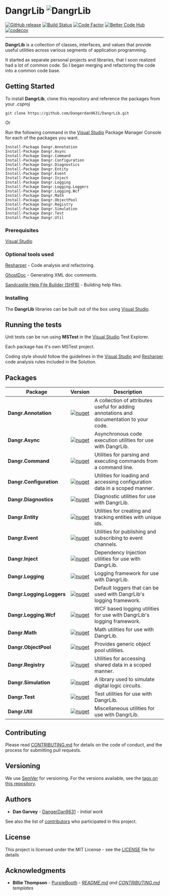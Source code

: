 # DangrLib ![DangrLib][logo] 
[![GitHub release][GithubReleaseShield]][GithubRelease] 
[![Build Status][BuildStatusShield]][AppVeyorProject]
[![Code Factor][CodeFactorShield]][CodeFactorRepository]
[![Better Code Hub][BetterCodeHubShield]][BetterCodeHub]
[![codecov][CodeCovShield]][CodeCovRepository]

---

**DangrLib** is a collection of classes, interfaces, and values that provide useful utilities across various segments of application programming. 

It started as separate personal projects and libraries, that I soon realized had a lot of common code. So I began merging and refactoring the code into
a common code base.

## Getting Started

To install **DangrLib**, clone this repository and reference the packages from your _.csproj_

```
git clone https://github.com/Dangerdan9631/DangrLib.git
```

*Or*

Run the following command in the [Visual Studio] Package Manager Console for each of the packages you want.

```
Install-Package Dangr.Annotation
Install-Package Dangr.Async
Install-Package Dangr.Command
Install-Package Dangr.Configuration
Install-Package Dangr.Diagnostics
Install-Package Dangr.Entity
Install-Package Dangr.Event
Install-Package Dangr.Inject
Install-Package Dangr.Logging
Install-Package Dangr.Logging.Loggers
Install-Package Dangr.Logging.Wcf
Install-Package Dangr.Math
Install-Package Dangr.ObjectPool
Install-Package Dangr.Registry
Install-Package Dangr.Simulation
Install-Package Dangr.Test
Install-Package Dangr.Util
```

### Prerequisites

[Visual Studio]

### Optional tools used

[Resharper] - Code analysis and refactoring.

[GhostDoc] - Generating XML doc comments.

[Sandcastle Help File Builder (SHFB)][SHFB] - Building help files.

### Installing

The **DangrLib** libraries can be built out of the box using [Visual Studio].

## Running the tests

Unit tests can be run using **MSTest** in the [Visual Studio] Test Explorer.

Each package has it's own MSTest project.

Coding style should follow the guidelines in the [Visual Studio] and [Resharper] code analysis rules included in the Solution.

## Packages
| Package | Version | Description |
| --- | :---: | --- | 
| **Dangr.Annotation** | [![nuget][NugetV1.0Shield]][Dangr.Annotation] | A collection of attributes useful for adding annotations and documentation to your code. |
| **Dangr.Async** | [![nuget][NugetV1.0Shield]][Dangr.Async] | Asynchronous code execution utilities for use with DangrLib. |
| **Dangr.Command** | [![nuget][NugetV1.0Shield]][Dangr.Command] | Utilities for parsing and executing commands from a command line. |
| **Dangr.Configuration** | [![nuget][NugetV1.0Shield]][Dangr.Configuration] | Utilities for loading and accessing configuration data in a scoped manner. |
| **Dangr.Diagnostics** | [![nuget][NugetV1.0Shield]][Dangr.Diagnostics] | Diagnostic utilities for use with DangrLib. |
| **Dangr.Entity** | [![nuget][NugetV1.0Shield]][Dangr.Entity] | Utilities for creating and tracking entities with unique ids. |
| **Dangr.Event** | [![nuget][NugetV1.0Shield]][Dangr.Event] | Utilities for publishing and subscribing to event channels. |
| **Dangr.Inject** | [![nuget][NugetV1.0Shield]][Dangr.Inject] | Dependency Injection utilities for use with DangrLib. |
| **Dangr.Logging** | [![nuget][NugetV1.0Shield]][Dangr.Logging] | Logging framework for use with DangrLib. |
| **Dangr.Logging.Loggers** | [![nuget][NugetV1.0Shield]][Dangr.Logging.Loggers] | Default loggers that can be used with DangrLib's logging framework. |
| **Dangr.Logging.Wcf** | [![nuget][NugetV1.0Shield]][Dangr.Logging.Wcf] | WCF based logging utilities for use with DangrLib's logging framework. |
| **Dangr.Math** | [![nuget][NugetV1.0Shield]][Dangr.Math] | Math utilities for use with DangrLib. |
| **Dangr.ObjectPool** | [![nuget][NugetV1.0Shield]][Dangr.ObjectPool] | Provides generic object pool utilities. |
| **Dangr.Registry** | [![nuget][NugetV1.0Shield]][Dangr.Registry] | Utilities for accessing shared data in a scoped manner. |
| **Dangr.Simulation** | [![nuget][NugetV1.0Shield]][Dangr.Simulation] | A library used to simulate digital logic circuits. |
| **Dangr.Test** | [![nuget][NugetV1.0Shield]][Dangr.Test] | Test utilities for use with DangrLib. |
| **Dangr.Util** | [![nuget][NugetV1.0Shield]][Dangr.Util] | Miscellaneous utilities for use with DangrLib. |

## Contributing

Please read [CONTRIBUTING.md](https://github.com/Dangerdan9631/DangrLib/blob/master/.github/CONTRIBUTING.md) for details on the code of conduct, and the process for submitting pull requests.

## Versioning

We use [SemVer](http://semver.org/) for versioning. For the versions available, see the [tags on this repository](https://github.com/Dangerdan9631/DangrLib/tags). 

## Authors

* **Dan Garvey** - [DangerDan9631](https://github.com/Dangerdan9631) - *Initial work*

See also the list of [contributors](https://github.com/Dangerdan9631/DangrLib/contributors) who participated in this project.

## License

This project is licensed under the MIT License - see the [LICENSE](https://github.com/Dangerdan9631/DangrLib/blob/master/LICENSE) file for details

## Acknowledgments

* **Billie Thompson** - [PurpleBooth](https://github.com/PurpleBooth) - *[README.md](https://gist.github.com/PurpleBooth/109311bb0361f32d87a2) and [CONTRIBUTING.md](https://gist.github.com/PurpleBooth/b24679402957c63ec426) templates*

<!--
    Image links
-->
[logo]: https://github.com/Dangerdan9631/DangrLib/raw/master/Images/Logo/skulllogo64.png

<!--
    Shields
-->
[GithubReleaseShield]: https://img.shields.io/badge/release-v1.0-2D64F5.svg
[BuildStatusShield]: https://ci.appveyor.com/api/projects/status/43vxfn09qxuvdih5?svg=true
[CodeFactorShield]: https://www.codefactor.io/repository/github/dangerdan9631/dangrlib/badge
[BetterCodeHubShield]: https://bettercodehub.com/edge/badge/Dangerdan9631/DangrLib?branch=master
[NugetV1.0Shield]: https://img.shields.io/badge/nuget-v1.0-2D64F5.svg
[CodeCovShield]: https://codecov.io/gh/Dangerdan9631/DangrLib/branch/master/graph/badge.svg

<!--
    Links
-->
[GithubRelease]: https://github.com/Dangerdan9631/DangrLib/releases/tag/v1.0
[Visual Studio]: https://www.visualstudio.com/
[Resharper]: https://www.jetbrains.com/resharper/
[GhostDoc]: http://submain.com/products/ghostdoc.aspx
[SHFB]: https://github.com/EWSoftware/SHFB
[BetterCodeHub]: https://bettercodehub.com/
[AppVeyorProject]: https://ci.appveyor.com/project/Dangerdan9631/dangrlib
[CodeFactorRepository]: https://www.codefactor.io/repository/github/dangerdan9631/dangrlib
[CodeCovRepository]: https://codecov.io/gh/Dangerdan9631/DangrLib

[Dangr.Annotation]: https://www.nuget.org/packages/Dangr.Annotation/ "DangrLib"
[Dangr.Async]: https://www.nuget.org/packages/Dangr.Async/ "DangrLib"
[Dangr.Command]: https://www.nuget.org/packages/Dangr.Command/ "DangrLib"
[Dangr.Configuration]: https://www.nuget.org/packages/Dangr.Configuration/ "DangrLib"
[Dangr.Diagnostics]: https://www.nuget.org/packages/Dangr.Diagnostics/ "DangrLib"
[Dangr.Entity]: https://www.nuget.org/packages/Dangr.Entity/ "DangrLib"
[Dangr.Event]: https://www.nuget.org/packages/Dangr.Event/ "DangrLib"
[Dangr.Inject]: https://www.nuget.org/packages/Dangr.Inject/ "DangrLib"
[Dangr.Logging]: https://www.nuget.org/packages/Dangr.Logging/ "DangrLib"
[Dangr.Logging.Loggers]: https://www.nuget.org/packages/Dangr.Logging.Loggers/ "DangrLib"
[Dangr.Logging.Wcf]: https://www.nuget.org/packages/Dangr.Logging.Wcf/ "DangrLib"
[Dangr.Math]: https://www.nuget.org/packages/Dangr.Math/ "DangrLib"
[Dangr.ObjectPool]: https://www.nuget.org/packages/Dangr.ObjectPool/ "DangrLib"
[Dangr.Registry]: https://www.nuget.org/packages/Dangr.Registry/ "DangrLib"
[Dangr.Simulation]: https://www.nuget.org/packages/Dangr.Simulation/ "DangrLib"
[Dangr.Test]: https://www.nuget.org/packages/Dangr.Test/ "DangrLib"
[Dangr.Util]: https://www.nuget.org/packages/Dangr.Util/ "DangrLib"
